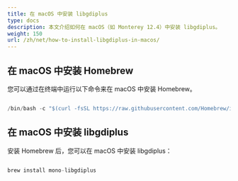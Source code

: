 ```yaml
---
title: 在 macOS 中安装 libgdiplus
type: docs
description: 本文介绍如何在 macOS（如 Monterey 12.4）中安装 libgdiplus。
weight: 150
url: /zh/net/how-to-install-libgdiplus-in-macos/
---
```


## 在 macOS 中安装 Homebrew

您可以通过在终端中运行以下命令来在 macOS 中安装 Homebrew。

```cs

/bin/bash -c "$(curl -fsSL https://raw.githubusercontent.com/Homebrew/install/HEAD/install.sh)"

```

## 在 macOS 中安装 libgdiplus

安装 Homebrew 后，您可以在 macOS 中安装 libgdiplus：

```cs

brew install mono-libgdiplus

```
